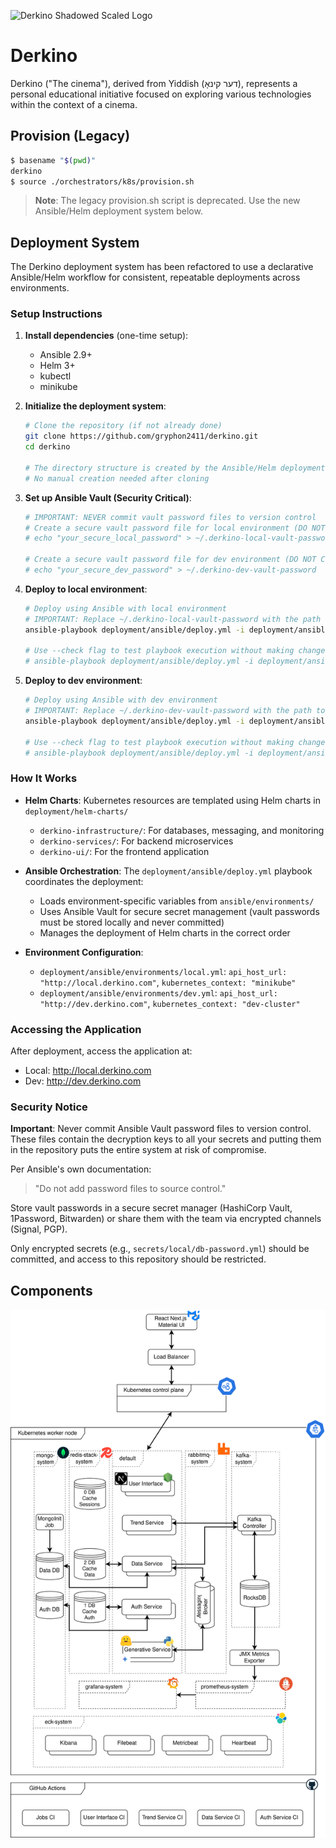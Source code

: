![Derkino Shadowed Scaled Logo](/graphic-designs/logo-shadow-scaled.png)

# Derkino

Derkino ("The cinema"), derived from Yiddish (דער קינאָ), represents a personal educational initiative focused on exploring various technologies within the context of a cinema.

## Provision (Legacy)
```bash
$ basename "$(pwd)"
derkino
$ source ./orchestrators/k8s/provision.sh
```

> **Note**: The legacy provision.sh script is deprecated. Use the new Ansible/Helm deployment system below.

## Deployment System

The Derkino deployment system has been refactored to use a declarative Ansible/Helm workflow for consistent, repeatable deployments across environments.

### Setup Instructions

1. **Install dependencies** (one-time setup):
   - Ansible 2.9+
   - Helm 3+
   - kubectl
   - minikube

2. **Initialize the deployment system**:
   ```bash
   # Clone the repository (if not already done)
   git clone https://github.com/gryphon2411/derkino.git
   cd derkino
   
   # The directory structure is created by the Ansible/Helm deployment system
   # No manual creation needed after cloning
   ```

3. **Set up Ansible Vault (Security Critical)**:
   ```bash
   # IMPORTANT: NEVER commit vault password files to version control
   # Create a secure vault password file for local environment (DO NOT COMMIT THIS FILE)
   # echo "your_secure_local_password" > ~/.derkino-local-vault-password
   
   # Create a secure vault password file for dev environment (DO NOT COMMIT THIS FILE)
   # echo "your_secure_dev_password" > ~/.derkino-dev-vault-password
   ```

4. **Deploy to local environment**:
   ```bash
   # Deploy using Ansible with local environment
   # IMPORTANT: Replace ~/.derkino-local-vault-password with the path to your local vault password file
   ansible-playbook deployment/ansible/deploy.yml -i deployment/ansible/inventory/local -e "environment=local" --vault-id local@~/.derkino-local-vault-password
   
   # Use --check flag to test playbook execution without making changes
   # ansible-playbook deployment/ansible/deploy.yml -i deployment/ansible/inventory/local -e "environment=local" --vault-id local@~/.derkino-local-vault-password --check
   ```

5. **Deploy to dev environment**:
   ```bash
   # Deploy using Ansible with dev environment
   # IMPORTANT: Replace ~/.derkino-dev-vault-password with the path to your dev vault password file
   ansible-playbook deployment/ansible/deploy.yml -i deployment/ansible/inventory/dev -e "environment=dev" --vault-id dev@~/.derkino-dev-vault-password
   
   # Use --check flag to test playbook execution without making changes
   # ansible-playbook deployment/ansible/deploy.yml -i deployment/ansible/inventory/dev -e "environment=dev" --vault-id dev@~/.derkino-dev-vault-password --check
   ```

### How It Works

- **Helm Charts**: Kubernetes resources are templated using Helm charts in `deployment/helm-charts/`
  - `derkino-infrastructure/`: For databases, messaging, and monitoring
  - `derkino-services/`: For backend microservices
  - `derkino-ui/`: For the frontend application

- **Ansible Orchestration**: The `deployment/ansible/deploy.yml` playbook coordinates the deployment:
  - Loads environment-specific variables from `ansible/environments/`
  - Uses Ansible Vault for secure secret management (vault passwords must be stored locally and never committed)
  - Manages the deployment of Helm charts in the correct order

- **Environment Configuration**:
  - `deployment/ansible/environments/local.yml`: `api_host_url: "http://local.derkino.com"`, `kubernetes_context: "minikube"`
  - `deployment/ansible/environments/dev.yml`: `api_host_url: "http://dev.derkino.com"`, `kubernetes_context: "dev-cluster"`

### Accessing the Application

After deployment, access the application at:
- Local: http://local.derkino.com
- Dev: http://dev.derkino.com

### Security Notice

**Important**: Never commit Ansible Vault password files to version control. These files contain the decryption keys to all your secrets and putting them in the repository puts the entire system at risk of compromise. 

Per Ansible's own documentation:
> "Do not add password files to source control."

Store vault passwords in a secure secret manager (HashiCorp Vault, 1Password, Bitwarden) or share them with the team via encrypted channels (Signal, PGP).

Only encrypted secrets (e.g., `secrets/local/db-password.yml`) should be committed, and access to this repository should be restricted.

## Components
![Derkino Components Diagram](/architecture/components.drawio.svg)
